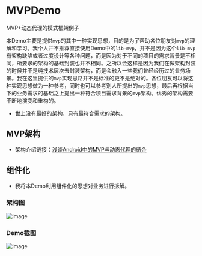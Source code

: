 # MVPDemo
MVP+动态代理的模式框架例子

本Demo主要是提供`mvp`的其中一种实现思想，目的是为了帮助各位朋友对`mvp`的理解和学习。我个人并不推荐直接使用Demo中的`lib-mvp`，并不是因为这个`lib-mvp`有架构缺陷或者过度设计等各种问题，而是因为对于不同的项目的需求背景是不相同，所要求的架构的基础封装也并不相同。之所以会这样是因为我们在做架构封装的时候并不是纯技术层次去封装架构，而是会融入一些我们曾经经历过的业务场景。我在这里提供的`mvp`实现思路并不是标准的更不是绝对的。各位朋友可以将这种实现思想做为一种参考，同时也可以参考别人所提出的`mvp`思想，最后再根据当下的业务需求的基础之上提出一种符合项目需求背景的`mvp`架构。优秀的架构需要不断地演变和重构的。

* 世上没有最好的架构，只有最符合需求的架构。

## MVP架构
* 架构介绍链接：[浅谈Android中的MVP与动态代理的结合](https://blog.csdn.net/yang542397/article/details/78074629)

## 组件化
* 我将本Demo利用组件化的思想对业务进行拆解。

### 架构图

 ![image](https://github.com/gpyAngyoujun/MVPDemo/raw/master/photos/MvpDemo2.png)
 
### Demo截图

 ![image](https://github.com/gpyAngyoujun/MVPDemo/raw/master/photos/MvpDemo.png)
